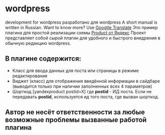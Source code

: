 # wordpress
development for wordpress
разработано для wordpress
A short manual is written in Russian. Want to know more? Use [Googtle Translate](https://translate.google.ru)
Это пример плагина для простой реализации схемы [Product от Яндекс](http://help.yandex.ru/webmaster/supported-schemas/goods-prices.xml#supported)
Проект представляет собой сырой плагин для удобного и быстрого внедрения в обычную редакцию wordpress.
## В плагине содержится:
* Класс для ввода данных для поста или страницы в режиме редактирования
* Виджет (класс) для отображения введённой информации в сайдбаре (выводится только при наличии заполненных всех 4 параметров)
* Шорткод [yandexproduct postid=X] где **postid** - ИД поста. Если не передавать **postid**, используется ид того поста, где вызван шорткод.

## Автор не несёт ответственности за любые возможные проблемы вызванные работой плагина